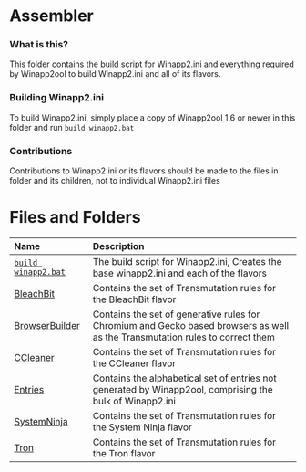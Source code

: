 # Assembler 

### What is this?

This folder contains the build script for Winapp2.ini and everything required by Winapp2ool to build Winapp2.ini and all of its flavors. 

### Building Winapp2.ini 

To build Winapp2.ini, simply place a copy of Winapp2ool 1.6 or newer in this folder and run `build winapp2.bat`

### Contributions

Contributions to Winapp2.ini or its flavors should be made to the files in folder and its children, not to individual Winapp2.ini files

# Files and Folders 

| Name                                                                                                                        | Description                                                                                                                   | 
| :-                                                                                                                          | :-                                                                                                                            |
| [`build winapp2.bat`](https://raw.githubusercontent.com/MoscaDotTo/Winapp2/refs/heads/master/Assembler/build%20winapp2.bat) | The build script for Winapp2.ini, Creates the base winapp2.ini and each of the flavors                                        |  
| [BleachBit](https://github.com/MoscaDotTo/Winapp2/tree/master/Assembler/BleachBit)                                          | Contains the set of Transmutation rules for the BleachBit flavor                                                              |
| [BrowserBuilder](https://github.com/MoscaDotTo/Winapp2/tree/master/Assembler/BrowserBuilder)                                | Contains the set of generative rules for Chromium and Gecko based browsers as well as the Transmutation rules to correct them |
| [CCleaner](https://github.com/MoscaDotTo/Winapp2/tree/master/Assembler/CCleaner)                                            | Contains the set of Transmutation rules for the CCleaner flavor                                                               |
| [Entries](https://github.com/MoscaDotTo/Winapp2/tree/master/Assembler/Entries)                                              | Contains the alphabetical set of entries not generated by Winapp2ool, comprising the bulk of Winapp2.ini                      |
| [SystemNinja](https://github.com/MoscaDotTo/Winapp2/tree/master/Assembler/SystemNinja)                                      | Contains the set of Transmutation rules for the System Ninja flavor                                                           |
| [Tron](https://github.com/MoscaDotTo/Winapp2/tree/master/Assembler/Tron)                                                    | Contains the set of Transmutation rules for the Tron flavor                                                                   |